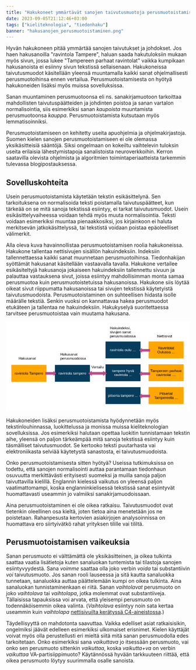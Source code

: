 ```yaml
---
title: "Hakukoneet ymmärtävät sanojen taivutusmuotoja perusmuotoistamisen ansiosta"
date: 2023-09-05T21:12:46+03:00
tags: ["kieliteknologia", "tiedonhaku"]
banner: "hakusanojen_perusmuotoistaminen.png"
---
```


Hyvän hakukoneen pitää ymmärtää sanojen taivutukset ja johdokset. Jos haen hakusanoilla "ravintola Tampere", haluan saada hakutuloksiin mukaan myös sivun, jossa lukee "Tampereen parhaat ravintolat" vaikka kumpikaan hakusanoista ei esiinny sivun tekstissä sellaisenaan. Hakukoneissa taivutusmuodot käsitellään yleensä muuntamalla kaikki sanat ohjelmallisesti perusmuotoihinsa ennen vertailua. Perusmuotoistamisesta on hyötyä hakukoneiden lisäksi myös muissa sovelluksissa.

Sanan muuntaminen perusmuotoonsa eli ns. sanakirjamuotoon tarkoittaa mahdollisten taivutuspäätteiden ja johdinten poistoa ja sanan vartalon normalisointia, siis esimerkiksi sanan *kaupoista* muuntamista perusmuotoonsa *kauppa*. Perusmuotoistamista kutsutaan myös lemmatisoinniksi.

Perusmuotoistamiseen on kehitetty useita apuohjelmia ja ohjelmakirjastoja. Suomen kielen sanojen perusmuotoistamiseen ei ole olemassa yksikäsitteisiä sääntöjä. Siksi ongelmaan on kokeiltu vaihtelevin tuloksin useita erilaisia lähestymistapoja sanalistoista neuroverkkoihin. Kerron saatavilla olevista ohjelmista ja algoritmien toimintaperiaatteista tarkemmin tulevassa blogipostauksessa.

## Sovelluskohteita

Usein perusmuotoistamista käytetään tekstin esikäsittelynä. Sen tarkoituksena on normalisoida teksti poistamalla taivutuspäätteet, kun tärkeää on se mitä sanoja tekstissä esiintyy, ei tarkat taivutusmuodot. Usein esikäsittelyvaiheessa voidaan tehdä myös muuta normalisointia. Teksti voidaan esimerkiksi muuntaa pienaakkosiksi, jos kirjainkoon ei haluta merkitsevän jatkokäsittelyssä, tai tekstistä voidaan poistaa epäoleelliset välimerkit.

Alla oleva kuva havainnollistaa perusmuotoistamisen roolia hakukoneissa. Hakukone tallentaa nettisivujen sisällön hakuindeksiin. Indeksiin tallennettaessa kaikki sanat muunnetaan perusmuotoihinsa. Tiedonhakijan syöttämät hakusanat käsitellään vastaavalla tavalla. Hakukone vertailee esikäsiteltyjä hakusanoja jokaiseen hakuindeksiin tallennettu sivuun ja palauttaa vastauksena sivut, joissa esiintyy mahdollisimman monta samaa perusmuotoa kuin perusmuotoistetuissa hakusanoissa. Hakukone siis löytää oikeat sivut riippumatta hakusanoissa tai sivujen tekstissä käytetyistä taivutusmuodoista. Perusmuotoistaminen on suhteellisen hidasta isolle määrälle tekstiä. Senkin vuoksi on kannattavaa hakea perusmuodot etukäteen ja tallentaa ne hakuindeksiin. Hakukyselyä suoritettaessa tarvitsee perusmuotoistaa vain muutama hakusana.

![Esimerkki perusmuotoistamisesta hakukoneessa. Hakuindeksiin on tallennettu perusmuotoistetut versiot nettisivuista. Hakusanat perusmuotoistetaan samalla tavalla. Hakusanoja perusmuotoja vertaillaan jokaiseen hakuindeksin dokumenttiin.](hakusanojen_perusmuotoistaminen.png)

Hakukoneiden lisäksi perusmuotoistamista hyödynnetään myös tekstinlouhinnassa, luokittelussa ja monissa muissa kieliteknologian sovelluksissa. Jos esimerkiksi halutaan opettaa luokitin tunnistamaan tekstin aihe, yleensä on paljon tärkeämpää mitä sanoja tekstissä esiintyy kuin täsmälliset taivutusmuodot. Se kertooko teksti puutarhasta vai elektroniikasta selviää käytetystä sanastosta, ei taivutusmuodoista.

Onko perusmuotoistamisesta sitten hyötyä? Useissa tutkimuksissa on todettu, että sanojen normalisointi auttaa parantamaan tiedonhaun osuvuutta merkittävästi erityisesti suomeksi ja muilla sanoja paljon taivuttavilla kielillä. Englannin kielessä vaikutus on yleensä paljon vaatimattomampi, koska englanninkielisessä tekstissä sanat esiintyvät huomattavasti useammin jo valmiiksi sanakirjamuodoissaan.

Aina perusmuotoistaminen ei ole oikea ratkaisu. Taivutusmuodot ovat tietenkin oleellinen osa kieltä, joten tietoa aina menetetään jos ne poistetaan. Rahanpesusta kertovien asiakirjojen analysoinnissa on huomattava ero siirtyivätkö rahat yrityksen tilille vai tililtä.

## Perusmuotoistamisen vaikeuksia

Sanan perusmuoto ei välttämättä ole yksikäsitteinen, ja oikea tulkinta saattaa vaatia lisätietoja kuten sanaluokan tuntemista tai tilastoja sanojen esiintyvyydestä. Sana *voimme* saattaa olla joko verbin *voida* tai substantiivin *voi* taivutusmuoto. Jos sanan rooli lauseessa ja sitä kautta sanaluokka tunnetaan, sanaluokka auttaa päättelemään kumpi on oikea tulkinta. Aina sanaluokan tunnistaminenkaan ei riitä. Sanan *vaihtolavat* perusmuoto on joko *vaihtolava* tai *vaihtolapa*, jotka molemmat ovat substantiiveja. Tällaisissa tapauksissa voi arvata, että yleisempi perusmuoto on todennäköisemmin oikea valinta. (*Vaihtolava* esiintyy noin sata kertaa useammin kuin *vaihtolapa* [nettisivuilta kerätyssä C4-aineistossa](../suomi-c4/).)

Täydellisyyttä on mahdotonta saavuttaa. Vaikka edelliset asiat ratkaisisikin, ongelmiksi jäävät edelleen esimerkiksi ulkomaiset erisnimet. Kielen käyttäjät voivat myös olla perustellusti eri mieltä siitä mitä sanan perusmuodolla edes tarkoitetaan. Onko esimerkiksi sana *vaikuttava* jo itsessään perusmuoto, vai onko sen perusmuoto sittenkin *vaikuttaa*, koska *vaikutta+va* on verbin *vaikuttaa* VA-partisiippimuoto? Käytännössä hyvään tarkkuuteen riittää, että oikea perusmuoto löytyy suurimmalla osalle sanoista.
